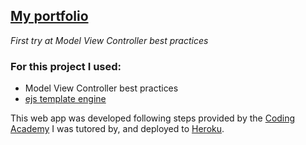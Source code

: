 [My portfolio](https://my-portfolio-smg.herokuapp.com/)
---

_First try at Model View Controller best practices_
<h3>For this project I used:</h3>  

- Model View Controller best practices
- [ejs template engine](https://ejs.co/)

This web app was developed following steps provided by the [Coding Academy](https://www.digitalhouse.com/) I was tutored by, and deployed to [Heroku](https://devcenter.heroku.com/start).